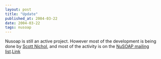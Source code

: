 ```yaml
---
layout: post
title: "Update"
published_at: 2004-03-22
date: 2004-03-22
tags: nusoap
---
```


Nusoap is still an active project. However most of the development is being done by [Scott Nichol](http://www.scottnichol.com/soap.htm), and most of the activity is on the [NuSOAP mailing list](https://lists.sourceforge.net/lists/listinfo/nusoap-general).[Link]()  